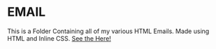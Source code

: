 # EMAIL
This is a Folder Containing all of my various HTML Emails. Made using HTML and Inline CSS.
[See the Here!](https://michaelm999.github.io/Emails/)
